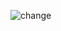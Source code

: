 ![change](https://private-user-images.githubusercontent.com/110098940/261984680-1284eb1d-6379-4a01-8867-fa22dbaed2ae.png?jwt=eyJhbGciOiJIUzI1NiIsInR5cCI6IkpXVCJ9.eyJpc3MiOiJnaXRodWIuY29tIiwiYXVkIjoicmF3LmdpdGh1YnVzZXJjb250ZW50LmNvbSIsImtleSI6ImtleTUiLCJleHAiOjE3MTU1OTgyNTYsIm5iZiI6MTcxNTU5Nzk1NiwicGF0aCI6Ii8xMTAwOTg5NDAvMjYxOTg0NjgwLTEyODRlYjFkLTYzNzktNGEwMS04ODY3LWZhMjJkYmFlZDJhZS5wbmc_WC1BbXotQWxnb3JpdGhtPUFXUzQtSE1BQy1TSEEyNTYmWC1BbXotQ3JlZGVudGlhbD1BS0lBVkNPRFlMU0E1M1BRSzRaQSUyRjIwMjQwNTEzJTJGdXMtZWFzdC0xJTJGczMlMkZhd3M0X3JlcXVlc3QmWC1BbXotRGF0ZT0yMDI0MDUxM1QxMDU5MTZaJlgtQW16LUV4cGlyZXM9MzAwJlgtQW16LVNpZ25hdHVyZT00MTk3NzkyOTk3OTNmMzM3NTEyZGIyMjE4YjE3MjE5ZTZlMzIxODFkZDQxNDUyMGRhMGFlNmIxMzM3ZmFjYTY4JlgtQW16LVNpZ25lZEhlYWRlcnM9aG9zdCZhY3Rvcl9pZD0wJmtleV9pZD0wJnJlcG9faWQ9MCJ9.Mad345ULFynLVpRJtu1XI1JZFaEQgAAV2DXbVahCmLQ)

